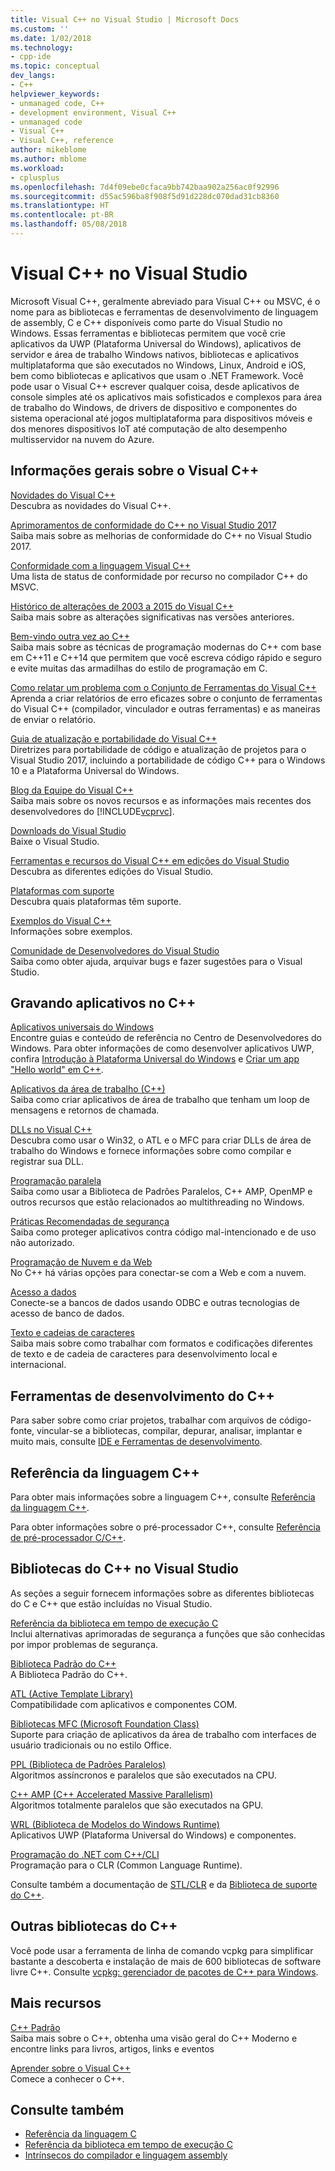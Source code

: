 ```yaml
---
title: Visual C++ no Visual Studio | Microsoft Docs
ms.custom: ''
ms.date: 1/02/2018
ms.technology:
- cpp-ide
ms.topic: conceptual
dev_langs:
- C++
helpviewer_keywords:
- unmanaged code, C++
- development environment, Visual C++
- unmanaged code
- Visual C++
- Visual C++, reference
author: mikeblome
ms.author: mblome
ms.workload:
- cplusplus
ms.openlocfilehash: 7d4f09ebe0cfaca9bb742baa902a256ac0f92996
ms.sourcegitcommit: d55ac596ba8f908f5d91d228dc070dad31cb8360
ms.translationtype: HT
ms.contentlocale: pt-BR
ms.lasthandoff: 05/08/2018
---
```

# <a name="visual-c-in-visual-studio"></a>Visual C++ no Visual Studio

Microsoft Visual C++, geralmente abreviado para Visual C++ ou MSVC, é o nome para as bibliotecas e ferramentas de desenvolvimento de linguagem de assembly, C e C++ disponíveis como parte do Visual Studio no Windows. Essas ferramentas e bibliotecas permitem que você crie aplicativos da UWP (Plataforma Universal do Windows), aplicativos de servidor e área de trabalho Windows nativos, bibliotecas e aplicativos multiplataforma que são executados no Windows, Linux, Android e iOS, bem como bibliotecas e aplicativos que usam o .NET Framework. Você pode usar o Visual C++ escrever qualquer coisa, desde aplicativos de console simples até os aplicativos mais sofisticados e complexos para área de trabalho do Windows, de drivers de dispositivo e componentes do sistema operacional até jogos multiplataforma para dispositivos móveis e dos menores dispositivos IoT até computação de alto desempenho multisservidor na nuvem do Azure.

## <a name="general-information-about-visual-c"></a>Informações gerais sobre o Visual C++

[Novidades do Visual C++](what-s-new-for-visual-cpp-in-visual-studio.md)<br/>
Descubra as novidades do Visual C++.

[Aprimoramentos de conformidade do C++ no Visual Studio 2017](cpp-conformance-improvements-2017.md)<br/>
Saiba mais sobre as melhorias de conformidade do C++ no Visual Studio 2017.

[Conformidade com a linguagem Visual C++](visual-cpp-language-conformance.md)<br/>
Uma lista de status de conformidade por recurso no compilador C++ do MSVC.

[Histórico de alterações de 2003 a 2015 do Visual C++](porting/visual-cpp-change-history-2003-2015.md)<br/>
Saiba mais sobre as alterações significativas nas versões anteriores.

[Bem-vindo outra vez ao C++](cpp/welcome-back-to-cpp-modern-cpp.md)<br/>
Saiba mais sobre as técnicas de programação modernas do C++ com base em C++11 e C++14 que permitem que você escreva código rápido e seguro e evite muitas das armadilhas do estilo de programação em C.

[Como relatar um problema com o Conjunto de Ferramentas do Visual C++](how-to-report-a-problem-with-the-visual-cpp-toolset.md)<br/>
Aprenda a criar relatórios de erro eficazes sobre o conjunto de ferramentas do Visual C++ (compilador, vinculador e outras ferramentas) e as maneiras de enviar o relatório.

[Guia de atualização e portabilidade do Visual C++](porting/visual-cpp-porting-and-upgrading-guide.md)<br/>
Diretrizes para portabilidade de código e atualização de projetos para o Visual Studio 2017, incluindo a portabilidade de código C++ para o Windows 10 e a Plataforma Universal do Windows.

[Blog da Equipe do Visual C++](http://blogs.msdn.com/b/vcblog/)<br/>
Saiba mais sobre os novos recursos e as informações mais recentes dos desenvolvedores do [!INCLUDE[vcprvc](build/includes/vcprvc_md.md)].

[Downloads do Visual Studio](http://go.microsoft.com/fwlink/p/?linkid=235233)<br/>
Baixe o Visual Studio.

[Ferramentas e recursos do Visual C++ em edições do Visual Studio](ide/visual-cpp-tools-and-features-in-visual-studio-editions.md)<br/>
Descubra as diferentes edições do Visual Studio.

[Plataformas com suporte](supported-platforms-visual-cpp.md)<br/>
Descubra quais plataformas têm suporte.

[Exemplos do Visual C++](visual-cpp-samples.md)<br/>
Informações sobre exemplos.

[Comunidade de Desenvolvedores do Visual Studio](https://developercommunity.visualstudio.com/)<br/>
Saiba como obter ajuda, arquivar bugs e fazer sugestões para o Visual Studio.

## <a name="writing-applications-in-c"></a>Gravando aplicativos no C++

[Aplicativos universais do Windows](windows/universal-windows-apps-cpp.md)<br/>
Encontre guias e conteúdo de referência no Centro de Desenvolvedores do Windows. Para obter informações de como desenvolver aplicativos UWP, confira [Introdução à Plataforma Universal do Windows](/windows/uwp/get-started/universal-application-platform-guide) e [Criar um app "Hello world" em C++](/windows/uwp/get-started/create-a-basic-windows-10-app-in-cpp).

[Aplicativos da área de trabalho (C++)](windows/desktop-applications-visual-cpp.md)<br/>
Saiba como criar aplicativos de área de trabalho que tenham um loop de mensagens e retornos de chamada.

[DLLs no Visual C++](build/dlls-in-visual-cpp.md)<br/>
Descubra como usar o Win32, o ATL e o MFC para criar DLLs de área de trabalho do Windows e fornece informações sobre como compilar e registrar sua DLL.

[Programação paralela](parallel/parallel-programming-in-visual-cpp.md)<br/>
Saiba como usar a Biblioteca de Padrões Paralelos, C++ AMP, OpenMP e outros recursos que estão relacionados ao multithreading no Windows.

[Práticas Recomendadas de segurança](security/security-best-practices-for-cpp.md)<br/>
Saiba como proteger aplicativos contra código mal-intencionado e de uso não autorizado.

[Programação de Nuvem e da Web](cloud/cloud-and-web-programming-in-visual-cpp.md)<br/>
No C++ há várias opções para conectar-se com a Web e com a nuvem.

[Acesso a dados](data/data-access-in-cpp.md)<br/>
Conecte-se a bancos de dados usando ODBC e outras tecnologias de acesso de banco de dados.

[Texto e cadeias de caracteres](text/text-and-strings-in-visual-cpp.md)<br/>
Saiba mais sobre como trabalhar com formatos e codificações diferentes de texto e de cadeia de caracteres para desenvolvimento local e internacional.

## <a name="c-development-tools"></a>Ferramentas de desenvolvimento do C++

Para saber sobre como criar projetos, trabalhar com arquivos de código-fonte, vincular-se a bibliotecas, compilar, depurar, analisar, implantar e muito mais, consulte [IDE e Ferramentas de desenvolvimento](ide/ide-and-tools-for-visual-cpp-development.md).

## <a name="c-language-reference"></a>Referência da linguagem C++

Para obter mais informações sobre a linguagem C++, consulte [Referência da linguagem C++](cpp/cpp-language-reference.md).

Para obter informações sobre o pré-processador C++, consulte [Referência de pré-processador C/C++](preprocessor/c-cpp-preprocessor-reference.md).

## <a name="c-libraries-in-visual-studio"></a>Bibliotecas do C++ no Visual Studio

As seções a seguir fornecem informações sobre as diferentes bibliotecas do C e C++ que estão incluídas no Visual Studio.

[Referência da biblioteca em tempo de execução C](c-runtime-library/c-run-time-library-reference.md)<br/>
Inclui alternativas aprimoradas de segurança a funções que são conhecidas por impor problemas de segurança.

[Biblioteca Padrão do C++](standard-library/cpp-standard-library-reference.md)<br/>
A Biblioteca Padrão do C++.

[ATL (Active Template Library)](atl/atl-com-desktop-components.md)<br/>
Compatibilidade com aplicativos e componentes COM.

[Bibliotecas MFC (Microsoft Foundation Class)](mfc/mfc-desktop-applications.md)<br/>
Suporte para criação de aplicativos da área de trabalho com interfaces de usuário tradicionais ou no estilo Office.

[PPL (Biblioteca de Padrões Paralelos)](parallel/concrt/parallel-patterns-library-ppl.md)<br/>
Algoritmos assíncronos e paralelos que são executados na CPU.

[C++ AMP (C++ Accelerated Massive Parallelism)](parallel/amp/cpp-amp-cpp-accelerated-massive-parallelism.md)<br/>
Algoritmos totalmente paralelos que são executados na GPU.

[WRL (Biblioteca de Modelos do Windows Runtime)](http://msdn.microsoft.com/library/windows/apps/hh438466.aspx)<br/>
Aplicativos UWP (Plataforma Universal do Windows) e componentes.

[Programação do .NET com C++/CLI](dotnet/dotnet-programming-with-cpp-cli-visual-cpp.md)<br/>
Programação para o CLR (Common Language Runtime).

Consulte também a documentação de [STL/CLR](dotnet/stl-clr-library-reference.md) e da [Biblioteca de suporte do C++](dotnet/cpp-support-library.md).

## <a name="other-c-libraries"></a>Outras bibliotecas do C++

Você pode usar a ferramenta de linha de comando vcpkg para simplificar bastante a descoberta e instalação de mais de 600 bibliotecas de software livre C++. Consulte [vcpkg: gerenciador de pacotes de C++ para Windows](vcpkg.md).

## <a name="more-resources"></a>Mais recursos

[C++ Padrão](http://isocpp.org/)<br/>
Saiba mais sobre o C++, obtenha uma visão geral do C++ Moderno e encontre links para livros, artigos, links e eventos

[Aprender sobre o Visual C++](http://msdn.microsoft.com/vstudio/hh386302.aspx)<br/>
Comece a conhecer o C++.

## <a name="see-also"></a>Consulte também

- [Referência da linguagem C](c-language/c-language-reference.md)
- [Referência da biblioteca em tempo de execução C](c-runtime-library/c-run-time-library-reference.md)
- [Intrínsecos do compilador e linguagem assembly](intrinsics/compiler-intrinsics-and-assembly-language.md)
